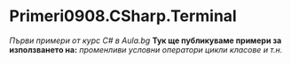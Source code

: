 ﻿# Primeri0908.CSharp.Terminal
*Първи примери от курс C# в Aula.bg*
**Тук ще публикуваме примери за използването на:**
*променливи*
*условни оператори*
*цикли*
*класове*
*и т.н.*

